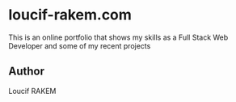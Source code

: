 # loucif-rakem.com
This is an online portfolio that shows my skills as a Full Stack Web Developer and some of my recent projects

## Author
Loucif RAKEM
